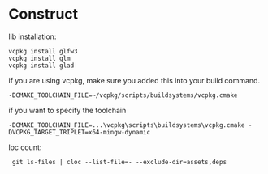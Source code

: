 # Construct

lib installation:
```shell
vcpkg install glfw3
vcpkg install glm
vcpkg install glad
```


if you are using vcpkg, make sure you added this into your build command.
```
-DCMAKE_TOOLCHAIN_FILE=~/vcpkg/scripts/buildsystems/vcpkg.cmake
```

if you want to specify the toolchain
```
-DCMAKE_TOOLCHAIN_FILE=...\vcpkg\scripts\buildsystems\vcpkg.cmake -DVCPKG_TARGET_TRIPLET=x64-mingw-dynamic
```


loc count:
```shell
 git ls-files | cloc --list-file=- --exclude-dir=assets,deps
```